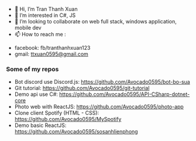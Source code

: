 - 👋 Hi, I’m Tran Thanh Xuan
- 👀 I’m interested in C#, JS 
- 💞️ I’m looking to collaborate on web full stack, windows application, mobile dev
- 📫 How to reach me :
+ facebook: fb/tranthanhxuan123
+ gmail: ttxuan0595@gmail.com
### Some of my repos
+ Bot discord use Discord.js: https://github.com/Avocado0595/bot-bo-sua
+ Git tutorial: https://github.com/Avocado0595/git-tutorial
+ Demo api use C#: https://github.com/Avocado0595/API-CSharp-dotnet-core
+ Photo web with ReactJS: https://github.com/Avocado0595/photo-app
+ Clone client Spotify (HTML - CSS): https://github.com/Avocado0595/MySpotify
+ Demo basic ReactJS: https://github.com/Avocado0595/sosanhlienphong
<!---
Avocado0595/Avocado0595 is a ✨ special ✨ repository because its `README.md` (this file) appears on your GitHub profile.
You can click the Preview link to take a look at your changes.
--->
